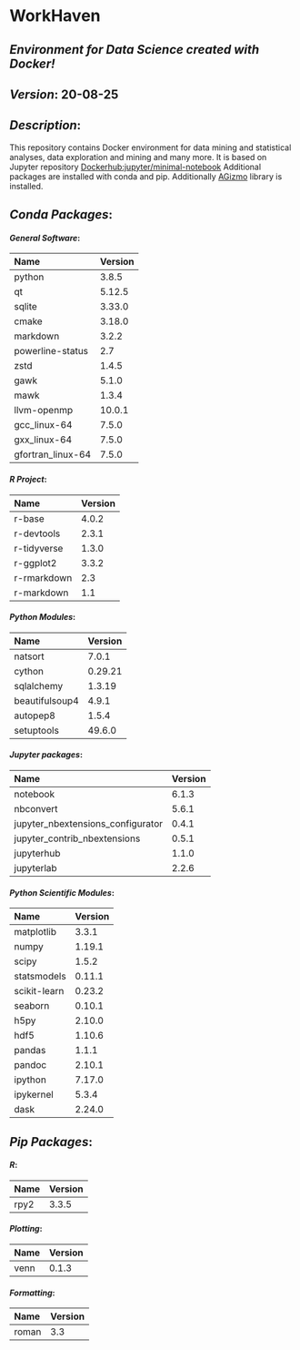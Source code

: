 
# WorkHaven
## _Environment for Data Science created with Docker!_

## _Version_: 20-08-25

## _Description_:

This repository contains Docker environment for data mining and statistical analyses, data exploration and mining and many more. It is based on Jupyter
repository
 [Dockerhub:jupyter/minimal-notebook](https://hub.docker.com/r/jupyter/minimal-notebook/)
Additional packages are installed with conda and pip.
Additionally [AGizmo](https://github.com/grzadr/agizmo) library is installed.


## _Conda Packages_:
#### _General Software_:
|      Name      |     Version     |
|:---------------|:----------------|
|python|3.8.5|
|qt|5.12.5|
|sqlite|3.33.0|
|cmake|3.18.0|
|markdown|3.2.2|
|powerline-status|2.7|
|zstd|1.4.5|
|gawk|5.1.0|
|mawk|1.3.4|
|llvm-openmp|10.0.1|
|gcc_linux-64|7.5.0|
|gxx_linux-64|7.5.0|
|gfortran_linux-64|7.5.0|

#### _R Project_:
|      Name      |     Version     |
|:---------------|:----------------|
|r-base|4.0.2|
|r-devtools|2.3.1|
|r-tidyverse|1.3.0|
|r-ggplot2|3.3.2|
|r-rmarkdown|2.3|
|r-markdown|1.1|

#### _Python Modules_:
|      Name      |     Version     |
|:---------------|:----------------|
|natsort|7.0.1|
|cython|0.29.21|
|sqlalchemy|1.3.19|
|beautifulsoup4|4.9.1|
|autopep8|1.5.4|
|setuptools|49.6.0|

#### _Jupyter packages_:
|      Name      |     Version     |
|:---------------|:----------------|
|notebook|6.1.3|
|nbconvert|5.6.1|
|jupyter_nbextensions_configurator|0.4.1|
|jupyter_contrib_nbextensions|0.5.1|
|jupyterhub|1.1.0|
|jupyterlab|2.2.6|

#### _Python Scientific Modules_:
|      Name      |     Version     |
|:---------------|:----------------|
|matplotlib|3.3.1|
|numpy|1.19.1|
|scipy|1.5.2|
|statsmodels|0.11.1|
|scikit-learn|0.23.2|
|seaborn|0.10.1|
|h5py|2.10.0|
|hdf5|1.10.6|
|pandas|1.1.1|
|pandoc|2.10.1|
|ipython|7.17.0|
|ipykernel|5.3.4|
|dask|2.24.0|

## _Pip Packages_:
#### _R_:
|      Name      |     Version     |
|:---------------|:----------------|
|rpy2|3.3.5|

#### _Plotting_:
|      Name      |     Version     |
|:---------------|:----------------|
|venn|0.1.3|

#### _Formatting_:
|      Name      |     Version     |
|:---------------|:----------------|
|roman|3.3|

